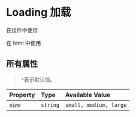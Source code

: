 # Loading 加载

在组件中使用

<example-board :component="LoadingBasic" :source="LoadingBasicSource"></example-board>

在 html 中使用

<example-board :component="LoadingHtml" :source="LoadingHtmlSource"></example-board>

## 所有属性

> `*`表示默认值。

| Property | Type     | Available Value        |
| :------- | :------- | :--------------------- |
| size     | `string` | `small, medium, large` |

<script>
import LoadingBasic from 'docs/examples/other/loading/LoadingBasic';
import LoadingBasicSource from 'docs/examples/other/loading/LoadingBasic.txt';
import LoadingHtml from 'docs/examples/other/loading/LoadingHtml';
import LoadingHtmlSource from 'docs/examples/other/loading/LoadingHtml.txt';

export default {
  data() {
    return {
      LoadingBasic,
      LoadingBasicSource,
      LoadingHtml,
      LoadingHtmlSource,
    }
  }
}
</script>
